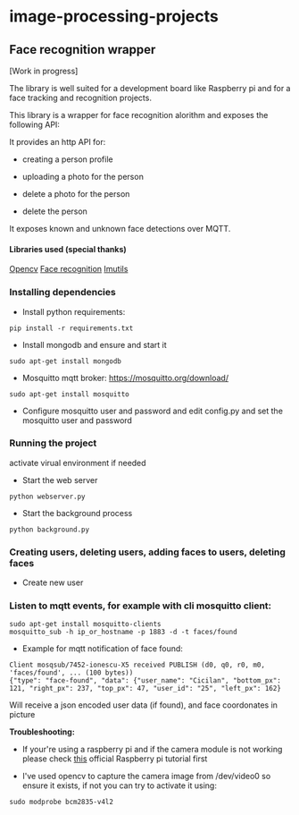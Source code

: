 # image-processing-projects

## Face recognition wrapper

[Work in progress]

The library is well suited for a development board like Raspberry pi and for a face tracking and recognition projects.

This library is a wrapper for face recognition alorithm and exposes the following API:

It provides an http API for:

- creating a person profile

- uploading a photo for the person

- delete a photo for the person

- delete the person


It exposes known and unknown face detections over MQTT.

#### Libraries used (special thanks)

[Opencv](https://github.com/opencv)
[Face recognition](https://github.com/ageitgey/face_recognition)
[Imutils](https://github.com/jrosebr1/imutils)


### Installing dependencies

* Install python requirements:
````
pip install -r requirements.txt
````

* Install mongodb and ensure and start it
````
sudo apt-get install mongodb
````

* Mosquitto mqtt broker: https://mosquitto.org/download/

````
sudo apt-get install mosquitto
````

* Configure mosquitto user and password and edit config.py and set the mosquitto user and password

### Running the project
activate virual environment if needed

* Start the web server
````
python webserver.py 
````
* Start the background process
````
python background.py 
````

### Creating users, deleting users, adding faces to users, deleting faces

* Create new user


### Listen to mqtt events, for example with cli mosquitto client:

````
sudo apt-get install mosquitto-clients
mosquitto_sub -h ip_or_hostname -p 1883 -d -t faces/found
````

* Example for mqtt notification of face found:

````
Client mosqsub/7452-ionescu-X5 received PUBLISH (d0, q0, r0, m0, 'faces/found', ... (100 bytes))
{"type": "face-found", "data": {"user_name": "Cicilan", "bottom_px": 121, "right_px": 237, "top_px": 47, "user_id": "25", "left_px": 162}
````

Will receive a json encoded user data (if found), and face coordonates in picture


**Troubleshooting:**

* If your're using a raspberry pi and if the camera module is not working please check [this](https://thepihut.com/blogs/raspberry-pi-tutorials/16021420-how-to-install-use-the-raspberry-pi-camera) official Raspberry pi tutorial first

* I've used opencv to capture the camera image from /dev/video0 so ensure it exists, if not you can try to activate it using:

````
sudo modprobe bcm2835-v4l2
````
